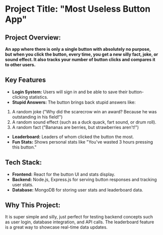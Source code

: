 # Project Title: "Most Useless Button App"
## Project Overview:
**An app where there is only a single button with absolutely no purpose, but when you click the button, every time, you get a new silly fact, joke, or sound effect. It also tracks your number of button clicks and compares it to other users.**

## Key Features

- **Login System:**
Users will sign in and be able to save their button-clicking statistics.
- **Stupid Answers:**
The button brings back stupid answers like:
1. A random joke ("Why did the scarecrow win an award? Because he was outstanding in his field!")
2. A random sound effect (such as a duck quack, fart sound, or drum roll).
3. A random fact ("Bananas are berries, but strawberries aren't!")
- **Leaderboard:**
Leaders of whom clicked the button the most.
- **Fun Stats:** Shows personal stats like "You've wasted 3 hours pressing this button."

## Tech Stack:

- **Frontend:** React for the button UI and stats display.
- **Backend:** Node.js, Express.js for serving button responses and tracking user stats.
- **Database:** MongoDB for storing user stats and leaderboard data.


## Why This Project:

It is super simple and silly, just perfect for testing backend concepts such as user login, database integration, and API calls.
The leaderboard feature is a great way to showcase real-time data updates.